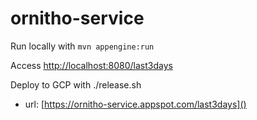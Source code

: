 # ornitho-service
Run locally with `mvn appengine:run`

Access [http://localhost:8080/last3days]()

Deploy to GCP with ./release.sh
* url: [https://ornitho-service.appspot.com/last3days]()
